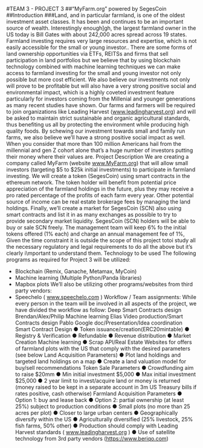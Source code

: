 #TEAM 3 - PROJECT 3
##“MyFarm.org” powered by SegesCoin
##Introduction
###Land, and in particular farmland, is one of the oldest investment asset classes. It has been and
continues to be an important source of wealth. Interestingly enough]gh, the largest farmland
owner in the US today is Bill Gates with about 242,000 acres spread across 19 states.
Farmland investing requires very large resources and expertise, which is not easily accessible
for the small or young investor.. There are some forms of land ownership opportunities via
ETFs, REITSs and firms that sell participation in land portfolios but we believe that by using
blockchain technology combined with machine learning techniques we can make access to
farmland investing for the small and young investor not only possible but more cost efficient.
We also believe our investments not only will prove to be profitable but will also have a very
strong positive social and environmental impact, which is a highly coveted investment feature
particularly for investors coming from the Millenial and younger generations as many recent
studies have shown.
Our farms and farmers will be required to join organizations like Leading Harvest
(www.leadingharvest.org) and will be asked to maintain strict sustainable and organic
agricultural standards, thus benefiting us all by protecting the environment while
producing high quality foods. By schewing our investment towards small and family run
farms, we also believe we’ll have a strong positive social impact as well.
When you consider that more than 100 million Americans hail from the millennial and
gen Z cohort alone that’s a huge number of investors putting their money where their
values are.
Project Description
We are creating a company called MyFarm (website www.MyFarm.org) that will allow small
investors (targeting $5 to $25k initial investments) to participate in farmland investing. We will
create a token (SegesCoin) using smart contracts in the ethereum network.
The token holder will benefit from potential price appreciation of the farmland holdings in the
future, plus they may receive a pro rated percentage of the profits of each farm every year.
Other potential source of income can be real estate brokerage fees by managing the land
holdings.
Finally, we’ll create a market for SegesCoin (SCN) also using smart contracts and list it in as
many exchanges as possible to try to provide secondary market liquidity. SegesCoin (SCN)
holders will be able to buy or sale SCN freely.
The management team will keep 6% fo the initial tokens offered (1% each) and charge an
annual management fee of 1%,
Given the time constraint it is outside the scope of this project totoi study all the necessary
regulatory and legal requirements to do all the above but it’s clearly i\mportant to understand
them.
Technology to be used
The following programs as required for Project 3 will be utilized:
- Blockchain (Remix, Ganache, Metamax, MyCoin)
- Machine learning (Multiple Python/Panda libraries)
- Mapbox plots
We’ll also be utilizing other programs/websites from third party vendors:
- Speechelo ( www.speechelo.com )
Workflow / Team assignments:
While every person in the team will be involved in all aspects of the project, we have divided the
workflow as follow:
Deep Smart Contracts design
Brendan/Alex/Philip Machine learning
Elias Video production/Smart Contracts design
Pablo Google doc/Presentation/Idea coordination
Smart Contract Design
● Token issuance/creation(ERC20mintable)
● Registry & Verification
● Refundable
● Revenue distribution
● Market Creation
Machine learning
● Scrap API/Real Estate Websites for offers of farmland plots with the US that comply
with the desired parameters (see below Land Acquisition Parameters)
● Plot land holdings and targeted land holdings on a map
● Create a land valuation model for buy/sell recommendations
Token Sale Parameters
● Crowdfunding aim to raise $20mm
● Min initial investment $5,000
● Max initial investment $25,000
● 2 year limit to invest/acquire land or money is returned (money raised to be kept in a
separate account in 3m US Treasury bills if rates positive, cash otherwise)
Farmland Acquisition Parameters
● Option 1: buy and lease back
● Option 2: partial ownership (at least 25%) subject to production conditions
● Small plots (no more than 25 acres per plot)
● Closer to large urban centers
● Geographically diversify within the US
● Agriculturally diversified (25% livestock, 25% fish farms, 50% other)
● Production should comply with Leading Harvest standards ( www.leadingharvest.org )
● Use of satellite technology from 3rd party vendors (https://www.beriqo.com)
